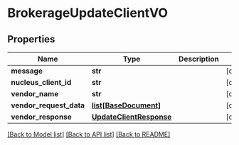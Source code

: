 # BrokerageUpdateClientVO

## Properties
Name | Type | Description | Notes
------------ | ------------- | ------------- | -------------
**message** | **str** |  | [optional] 
**nucleus_client_id** | **str** |  | [optional] 
**vendor_name** | **str** |  | [optional] 
**vendor_request_data** | [**list[BaseDocument]**](BaseDocument.md) |  | [optional] 
**vendor_response** | [**UpdateClientResponse**](UpdateClientResponse.md) |  | [optional] 

[[Back to Model list]](../README.md#documentation-for-models) [[Back to API list]](../README.md#documentation-for-api-endpoints) [[Back to README]](../README.md)


